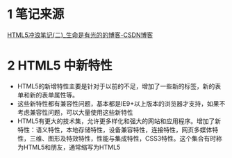 # 1 笔记来源

[HTML5冲浪笔记(二)_生命是有光的的博客-CSDN博客](https://blog.csdn.net/Augenstern_QXL/article/details/115599059)

# 2 HTML5 中新特性

- HTML5的新增特性主要是针对于以前的不足，增加了一些新的标签，新的表单和新的表单属性等。
- 这些新特性都有兼容性问题，基本都是IE9+以上版本的浏览器才支持，如果不考虑兼容性问题，可以大量使用这些新特性
- HTML5有更大的技术集，允许更多样化和强大的网站和应用程序。增加了新特性：语义特性，本地存储特性，设备兼容特性，连接特性，网页多媒体特性，三维、图形及特效特性，性能与集成特性，CSS3特性。这个集合有时称为HTML5和朋友，通常缩写为HTML5



